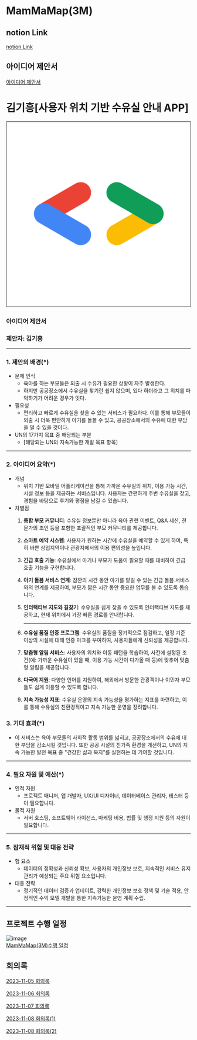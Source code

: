# MamMaMap(3M)

## notion Link

[notion Link](https://foremost-syringa-f64.notion.site/APP-aadc8b4e577c4fdea512cc8cb26741f6?pvs=4)

## 아이디어 제안서
[아이디어 제안서](https://www.notion.so/dd4203f785ef4ef68aa25a685b93fa49?pvs=21)

# 김기흥[사용자 위치 기반 수유실 안내 APP]

![Untitled.png](제안서/사용자_위치_기반_수유실_안내_APP/image/Untitled.png)

### **아이디어 제안서**

### 제안자: 김기흥

---

### 1. 제안의 배경(*)

- 문제 인식
    - 육아를 하는 부모들은 외출 시 수유가 필요한 상황이 자주 발생한다.
    - 하지만 공공장소에서 수유실을 찾기란 쉽지 않으며, 있다 하더라고 그 위치를 파악하기가 어려운 경우가 잇다.
- 필요성
    - 편리하고 빠르게 수유실을 찾을 수 있는 서비스가 필요하다. 이를 통해 부모들이 외출 시 더욱 편안하게 아기를 돌볼 수 있고, 공공장소에서의 수유에 대한 부담을 덜 수 있을 것이다.
- UN의 17가지 목표 중 해당되는 부분
    - [해당되는 UN의 지속가능한 개발 목표 항목]

---

### 2. 아이디어 요약(*)

- 개념
    - 위치 기반 모바일 어플리케이션을 통해 가까운 수유실의 위치, 이용 가능 시간, 시설 정보 등을 제공하는 서비스입니다. 사용자는 간편하게 주변 수유실을 찾고, 경험을 바탕으로 후기와 평점을 남길 수 있습니다.
- 차별점
    1. **통합 부모 커뮤니티**: 수유실 정보뿐만 아니라 육아 관련 이벤트, Q&A 세션, 전문가의 조언 등을 포함한 포괄적인 부모 커뮤니티를 제공합니다.
    2. **스마트 예약 시스템**: 사용자가 원하는 시간에 수유실을 예약할 수 있게 하여, 특히 바쁜 상업지역이나 관광지에서의 이용 편의성을 높입니다.
    3. **긴급 호출 기능**: 수유실에서 아기나 부모가 도움이 필요할 때를 대비하여 긴급 호출 기능을 구현합니다.
    4. **아기 돌봄 서비스 연계**: 잠깐의 시간 동안 아기를 맡길 수 있는 긴급 돌봄 서비스와의 연계를 제공하여, 부모가 짧은 시간 동안 중요한 업무를 볼 수 있도록 돕습니다.
    5. **인터랙티브 지도와 길찾기**: 수유실을 쉽게 찾을 수 있도록 인터랙티브 지도를 제공하고, 현재 위치에서 가장 빠른 경로를 안내합니다.
        
        ---
        
    6. **수유실 품질 인증 프로그램**: 수유실의 품질을 정기적으로 점검하고, 일정 기준 이상의 시설에 대해 인증 마크를 부여하여, 사용자들에게 신뢰성을 제공합니다.
    7. **맞춤형 알림 서비스**: 사용자의 위치와 이동 패턴을 학습하여, 사전에 설정된 조건(예: 가까운 수유실이 있을 때, 이용 가능 시간이 다가올 때 등)에 맞추어 맞춤형 알림을 제공합니다.
    8. **다국어 지원**: 다양한 언어를 지원하여, 해외에서 방문한 관광객이나 이민자 부모들도 쉽게 이용할 수 있도록 합니다.
    9. **지속 가능성 지표**: 수유실 운영의 지속 가능성을 평가하는 지표를 마련하고, 이를 통해 수유실의 친환경적이고 지속 가능한 운영을 장려합니다.

### 3. 기대 효과(*)

- 이 서비스는 육아 부모들의 사회적 활동 범위를 넓히고, 공공장소에서의 수유에 대한 부담을 감소시킬 것입니다. 또한 공공 시설의 친가족 환경을 개선하고, UN의 지속 가능한 발전 목표 중 "건강한 삶과 복지"를 실현하는 데 기여할 것입니다.

---

### 4. 필요 자원 및 예산(*)

- 인적 자원
    - 프로젝트 매니저, 앱 개발자, UX/UI 디자이너, 데이터베이스 관리자, 테스터 등이 필요합니다.
- 물적 자원
    - 서버 호스팅, 소프트웨어 라이선스, 마케팅 비용, 법률 및 행정 지원 등의 자원이 필요합니다.

---

### 5. 잠재적 위험 및 대응 전략

- 험 요소
    - 데이터의 정확성과 신뢰성 확보, 사용자의 개인정보 보호, 지속적인 서비스 유지 관리가 예상되는 주요 위험 요소입니다.
- 대응 전략
    - 정기적인 데이터 검증과 업데이트, 강력한 개인정보 보호 정책 및 기술 적용, 안정적인 수익 모델 개발을 통한 지속가능한 운영 계획 수립.

---

## 프로젝트 수행 일정

![image](https://github.com/KimGiheung/MamMaMap/assets/94778694/5ea35a51-c00b-4af8-aae5-c8b9d27b0d39)  
[MamMaMap(3M)수행 일정](https://github.com/KimGiheung/MamMaMap/blob/main/MamMaMap(3M)%EC%88%98%ED%96%89%EC%9D%BC%EC%A0%95/MamMaMap(3M)%EC%88%98%ED%96%89%EC%9D%BC%EC%A0%95.csv)  

## 회의록

[2023-11-05 회의록 ](https://www.notion.so/2023-11-05-f63af6a8abcf444397d60d332d5437aa?pvs=21)

[2023-11-06 회의록](https://www.notion.so/2023-11-06-ee6513f50f434644b48dd9c5b4733166?pvs=21)  

[2023-11-07 회의록](https://foremost-syringa-f64.notion.site/2023-11-07-e0abb9ce8357464b9ce6d42c21a473a5?pvs=4)  

[2023-11-08 회의록(1)](https://foremost-syringa-f64.notion.site/2023-11-08-1-46cc80c19a1148f8a7dec87949e8adef?pvs=4)  

[2023-11-08 회의록(2)](https://foremost-syringa-f64.notion.site/2023-11-08-2-09bbbbf87f204420a0f01379c8e4237d?pvs=4)  
